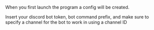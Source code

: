 When you first launch the program a config will be created.

Insert your discord bot token, bot command prefix, and make sure to specify a channel for the bot to work in using a channel ID